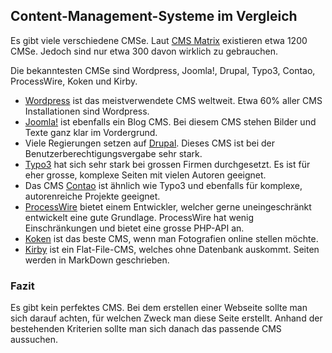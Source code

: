 ## Content-Management-Systeme im Vergleich
Es gibt viele verschiedene CMSe. Laut [CMS Matrix](http://cmsmatrix.org/) existieren etwa 1200 CMSe. Jedoch sind nur etwa 300 davon wirklich zu gebrauchen.


Die bekanntesten CMSe sind Wordpress, Joomla!, Drupal, Typo3, Contao, ProcessWire, Koken und Kirby.


  * [Wordpress](https://www.wordpress.com) ist das meistverwendete CMS weltweit. Etwa 60% aller CMS Installationen sind Wordpress.
  * [Joomla!](https://www.joomla.com/) ist ebenfalls ein Blog CMS. Bei diesem CMS stehen Bilder und Texte ganz klar im Vordergrund.
  * Viele Regierungen setzen auf [Drupal](http://www.drupal.com/). Dieses CMS ist bei der Benutzerberechtigungsvergabe sehr stark.
  * [Typo3](https://typo3.org/) hat sich sehr stark bei grossen Firmen durchgesetzt. Es ist für eher grosse, komplexe Seiten mit vielen Autoren geeignet.
  * Das CMS [Contao](https://contao.org/de/) ist ähnlich wie Typo3 und ebenfalls für komplexe, autorenreiche Projekte geeignet.
  * [ProcessWire](http://de.processwire.com/) bietet einem Entwickler, welcher gerne uneingeschränkt entwickelt eine gute Grundlage. ProcessWire hat wenig Einschränkungen und bietet eine grosse PHP-API an.
  * [Koken](http://koken.me/) ist das beste CMS, wenn man Fotografien online stellen möchte. 
  * [Kirby](https://getkirby.com/) ist ein Flat-File-CMS, welches ohne Datenbank auskommt. Seiten werden in MarkDown geschrieben.

### Fazit
Es gibt kein perfektes CMS. Bei dem erstellen einer Webseite sollte man sich darauf achten, für welchen Zweck man diese Seite erstellt. Anhand der bestehenden Kriterien sollte man sich danach das passende CMS aussuchen.
